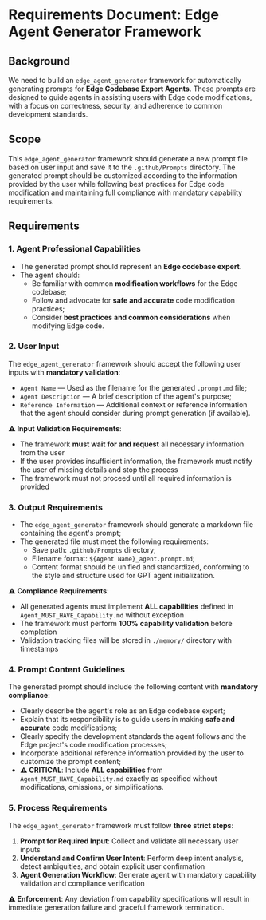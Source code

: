 # Requirements Document: Edge Agent Generator Framework

## Background

We need to build an `edge_agent_generator` framework for automatically generating prompts for **Edge Codebase Expert Agents**. These prompts are designed to guide agents in assisting users with Edge code modifications, with a focus on correctness, security, and adherence to common development standards.

## Scope

This `edge_agent_generator` framework should generate a new prompt file based on user input and save it to the `.github/Prompts` directory. The generated prompt should be customized according to the information provided by the user while following best practices for Edge code modification and maintaining full compliance with mandatory capability requirements.

## Requirements

### 1. Agent Professional Capabilities

- The generated prompt should represent an **Edge codebase expert**.
- The agent should:
  - Be familiar with common **modification workflows** for the Edge codebase;
  - Follow and advocate for **safe and accurate** code modification practices;
  - Consider **best practices and common considerations** when modifying Edge code.

### 2. User Input

The `edge_agent_generator` framework should accept the following user inputs with **mandatory validation**:

- `Agent Name` — Used as the filename for the generated `.prompt.md` file;
- `Agent Description` — A brief description of the agent's purpose;
- `Reference Information` — Additional context or reference information that the agent should consider during prompt generation (if available).

**⚠️ Input Validation Requirements**:
- The framework **must wait for and request** all necessary information from the user
- If the user provides insufficient information, the framework must notify the user of missing details and stop the process
- The framework must not proceed until all required information is provided

### 3. Output Requirements

- The `edge_agent_generator` framework should generate a markdown file containing the agent's prompt;
- The generated file must meet the following requirements:
  - Save path: `.github/Prompts` directory;
  - Filename format: `${Agent Name}_agent.prompt.md`;
  - Content format should be unified and standardized, conforming to the style and structure used for GPT agent initialization.

**⚠️ Compliance Requirements**:
- All generated agents must implement **ALL capabilities** defined in `Agent_MUST_HAVE_Capability.md` without exception
- The framework must perform **100% capability validation** before completion
- Validation tracking files will be stored in `./memory/` directory with timestamps

### 4. Prompt Content Guidelines

The generated prompt should include the following content with **mandatory compliance**:

- Clearly describe the agent's role as an Edge codebase expert;
- Explain that its responsibility is to guide users in making **safe and accurate** code modifications;
- Clearly specify the development standards the agent follows and the Edge project's code modification processes;
- Incorporate additional reference information provided by the user to customize the prompt content;
- **⚠️ CRITICAL**: Include **ALL capabilities** from `Agent_MUST_HAVE_Capability.md` exactly as specified without modifications, omissions, or simplifications.

### 5. Process Requirements

The `edge_agent_generator` framework must follow **three strict steps**:

1. **Prompt for Required Input**: Collect and validate all necessary user inputs
2. **Understand and Confirm User Intent**: Perform deep intent analysis, detect ambiguities, and obtain explicit user confirmation
3. **Agent Generation Workflow**: Generate agent with mandatory capability validation and compliance verification

**⚠️ Enforcement**: Any deviation from capability specifications will result in immediate generation failure and graceful framework termination.
